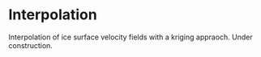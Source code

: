 # Interpolation
Interpolation of ice surface velocity fields with a kriging appraoch. Under construction.

